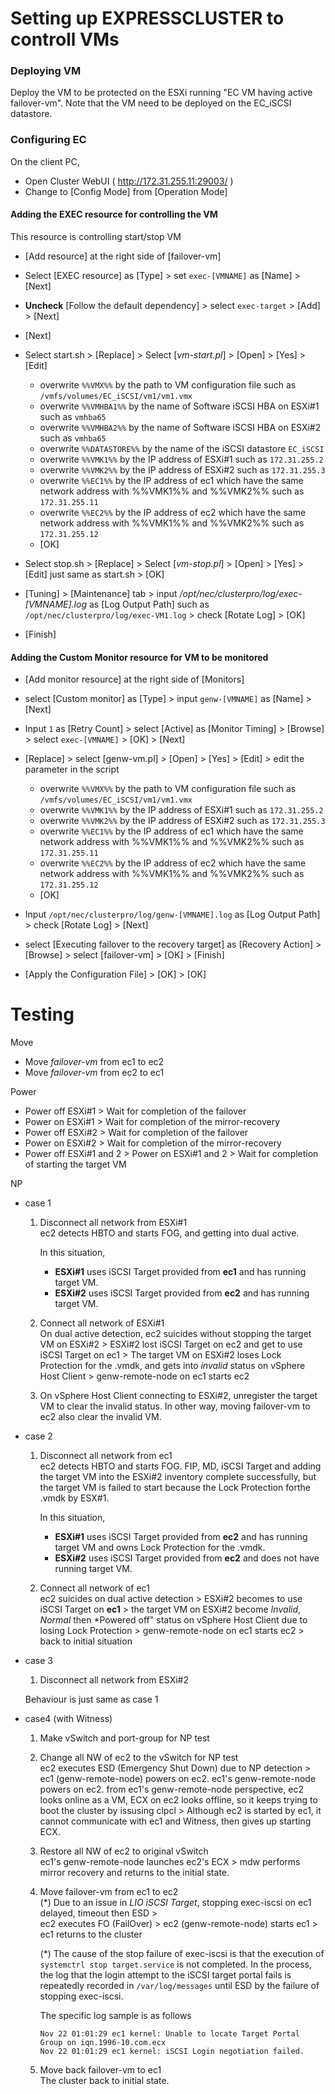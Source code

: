 # Setting up EXPRESSCLUSTER to controll VMs

### Deploying VM

Deploy the VM to be protected on the ESXi running "EC VM having active failover-vm".
Note that the VM need to be deployed on the EC_iSCSI datastore.

### Configuring EC

On the client PC,

- Open Cluster WebUI ( http://172.31.255.11:29003/ )
- Change to [Config Mode] from [Operation Mode]

#### Adding the EXEC resource for controlling the VM

This resource is controlling start/stop VM

- [Add resource] at the right side of [failover-vm]
- Select [EXEC resource] as [Type] > set `exec-[VMNAME]` as [Name] > [Next]
- **Uncheck** [Follow the default dependency] > select `exec-target` > [Add] > [Next]

- [Next]
- Select start.sh > [Replace] > Select [*vm-start.pl*] > [Open] > [Yes] > [Edit]

	- overwrite `%%VMX%%`       by the path to VM configuration file such as `/vmfs/volumes/EC_iSCSI/vm1/vm1.vmx`
	- overwrite `%%VMHBA1%%`    by the name of Software iSCSI HBA on ESXi#1 such as `vmhba65`
	- overwrite `%%VMHBA2%%`    by the name of Software iSCSI HBA on ESXi#2 such as `vmhba65`
	- overwrite `%%DATASTORE%%` by the name of the iSCSI datastore `EC_iSCSI`
	- overwrite `%%VMK1%%`      by the IP address of ESXi#1 such as `172.31.255.2`
	- overwrite `%%VMK2%%`      by the IP address of ESXi#2 such as `172.31.255.3`
	- overwrite `%%EC1%%`       by the IP address of ec1 which have the same network address with %%VMK1%% and %%VMK2%% such as `172.31.255.11`
	- overwrite `%%EC2%%`       by the IP address of ec2 which have the same network address with %%VMK1%% and %%VMK2%% such as `172.31.255.12`
	- [OK]

- Select stop.sh > [Replace] > Select [*vm-stop.pl*] > [Open] > [Yes] > [Edit] just same as start.sh > [OK]
- [Tuning] > [Maintenance] tab > input */opt/nec/clusterpro/log/exec-[VMNAME].log* as [Log Output Path] such as `/opt/nec/clusterpro/log/exec-VM1.log` > check [Rotate Log] > [OK]
- [Finish]

#### Adding the Custom Monitor resource for VM to be monitored

- [Add monitor resource] at the right side of [Monitors]
- select [Custom monitor] as [Type] > input `genw-[VMNAME]` as [Name] > [Next]
- Input `1` as [Retry Count] > select [Active] as [Monitor Timing] > [Browse] > select `exec-[VMNAME]` > [OK] > [Next]
- [Replace] > select [genw-vm.pl] > [Open] > [Yes] > [Edit] > edit the parameter in the script

	- overwrite `%%VMX%%`       by the path to VM configuration file such as `/vmfs/volumes/EC_iSCSI/vm1/vm1.vmx`
	- overwrite `%%VMK1%%`      by the IP address of ESXi#1 such as `172.31.255.2`
	- overwrite `%%VMK2%%`      by the IP address of ESXi#2 such as `172.31.255.3`
	- overwrite `%%EC1%%`       by the IP address of ec1 which have the same network address with %%VMK1%% and %%VMK2%% such as `172.31.255.11`
	- overwrite `%%EC2%%`       by the IP address of ec2 which have the same network address with %%VMK1%% and %%VMK2%% such as `172.31.255.12`
	- [OK]

- Input `/opt/nec/clusterpro/log/genw-[VMNAME].log` as [Log Output Path] > check [Rotate Log] > [Next]
- select [Executing failover to the recovery target] as [Recovery Action] > [Browse] >  select [failover-vm] > [OK] > [Finish]

- [Apply the Configuration File] > [OK] > [OK]

# Testing

Move
- Move *failover-vm* from ec1 to ec2
- Move *failover-vm* from ec2 to ec1


Power
- Power off ESXi#1 > Wait for completion of the failover
- Power on ESXi#1 > Wait for completion of the mirror-recovery
- Power off ESXi#2 > Wait for completion of the failover
- Power on ESXi#2 > Wait for completion of the mirror-recovery
- Power off ESXi#1 and 2 > Power on ESXi#1 and 2 > Wait for completion of starting the target VM

NP

- case 1

	1. Disconnect all network from ESXi#1  
	ec2 detects HBTO and starts FOG, and getting into dual active.

		In this situation,
		- **ESXi#1** uses iSCSI Target provided from **ec1** and has running target VM.
		- **ESXi#2** uses iSCSI Target provided from **ec2** and has running target VM.

	2. Connect all network of ESXi#1  
	 On dual active detection, ec2 suicides without stopping the target VM on ESXi#2  >  ESXi#2 lost iSCSI Target on ec2 and get to use iSCSI Target on ec1 > The target VM on ESXi#2 loses Lock Protection for the .vmdk, and gets into *invalid* status on vSphere Host Client > genw-remote-node on ec1 starts ec2

	3. On vSphere Host Client connecting to ESXi#2, unregister the target VM to clear the invalid status. In other way, moving failover-vm to ec2 also clear the invalid VM.

- case 2

	1. Disconnect all network from ec1  
	ec2 detects HBTO and starts FOG. FIP, MD, iSCSI Target and adding the target VM into the ESXi#2 inventory complete successfully, but the target VM is failed to start because the Lock Protection forthe .vmdk by ESX#1.

		In this situation,
		- **ESXi#1** uses iSCSI Target provided from **ec2** and has running target VM and owns Lock Protection for the .vmdk.
		- **ESXi#2** uses iSCSI Target provided from **ec2** and does not have running target VM.

	2. Connect all network of ec1  
	ec2 suicides on dual active detection > ESXi#2 becomes to use iSCSI Target on **ec1** > the target VM on ESXi#2 become *Invalid*, *Normal* then *Powered off" status on vSphere Host Client due to losing Lock Protection > genw-remote-node on ec1 starts ec2 > back to initial situation

- case 3

	1. Disconnect all network from ESXi#2

	Behaviour is just same as case 1

- case4 (with Witness)

	1. Make vSwitch and port-group for NP test

	2. Change all NW of ec2 to the vSwitch for NP test  
	ec2 executes ESD (Emergency Shut Down) due to NP detection  >  ec1 (genw-remote-node) powers on ec2. ec1's genw-remote-node powers on ec2. from ec1's genw-remote-node perspective, ec2 looks online as a VM, ECX on ec2 looks offline, so it keeps trying to boot the cluster by issusing clpcl  >  Although ec2 is started by ec1, it cannot communicate with ec1 and Witness, then gives up starting ECX.

	3. Restore all NW of ec2 to original vSwitch  
	ec1's genw-remote-node launches ec2's ECX  >  mdw performs mirror recovery and returns to the initial state.

	4. Move failover-vm from ec1 to ec2  
	(*) Due to an issue in *LIO iSCSI Target*, stopping exec-iscsi on ec1 delayed, timeout then ESD >  
	ec2 executes FO (FailOver) >  ec2 (genw-remote-node) starts ec1 > ec1 returns to the cluster

		(*) The cause of the stop failure of exec-iscsi is that the execution of `systemctrl stop target.service` is not completed.
		In the process, the log that the login attempt to the iSCSI target portal fails is repeatedly recorded in `/var/log/messages` until ESD by the failure of stopping exec-iscsi.

		The specific log sample is as follows
		```
		Nov 22 01:01:29 ec1 kernel: Unable to locate Target Portal Group on iqn.1996-10.com.ecx
		Nov 22 01:01:29 ec1 kernel: iSCSI Login negotiation failed.
		```

	5. Move back failover-vm to ec1  
	The cluster back to initial state.
